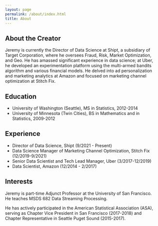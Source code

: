```yaml
---
layout: page
permalink: /about/index.html
title: About
---
```


## About the Creator

Jeremy is currently the Director of Data Science at Shipt, a subsidiary of Target Corporation, where he oversees Fraud, Risk, Market Optimization, and Geo. He has amassed significant experience in data science; at Uber, he developed an experimentation platform using the multi-armed bandits algorithm and various financial models. He delved into ad personalization and marketing analytics at Amazon and focused on marketing channel optimization at Stitch Fix.

## Education

- University of Washington (Seattle), MS in Statistics, 2012-2014
- University of Minnesota (Twin Cities), BS in Mathematics and in Statistics, 2009-2012

## Experience

- Director of Data Science, Shipt (9/2021 - Present)
- Data Science Manager of Marketing Channel Optimization, Stitch Fix (12/2019-9/2021)
- Senior Data Scientist and Tech Lead Manager, Uber (3/2017-12/2019)
- Data Scientist, Amazon (12/2014 - 2/2017)

## Interests

Jeremy is part-time Adjunct Professor at the University of San Francisco. He teaches MSDS 682 Data Streaming Processing. 

He has actively participated in the American Statistical Association (ASA), serving as Chapter Vice President in San Francisco (2017-2018) and Chapter Representative in Seattle Puget Sound (2015-2017).